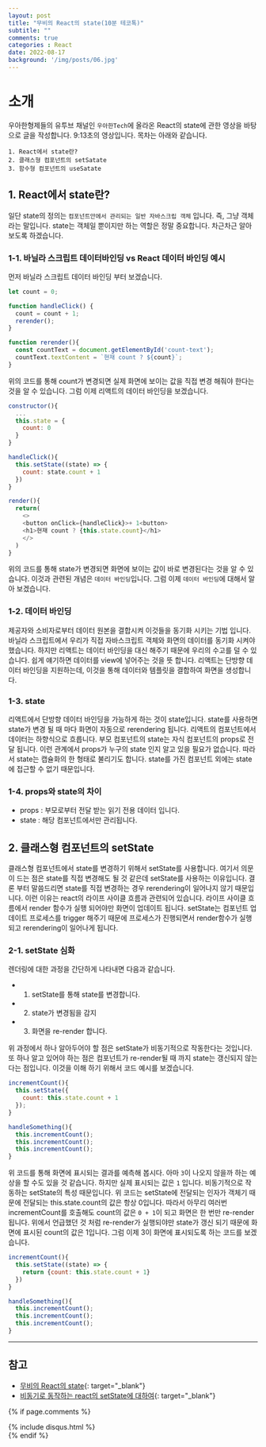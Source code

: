 ```yaml
---
layout: post
title: "무비의 React의 state(10분 테코톡)"
subtitle: ""
comments: true
categories : React
date: 2022-08-17
background: '/img/posts/06.jpg'
---
```


# 소개
우아한형제들의 유투브 채널인 `우아한Tech`에 올라온 React의 state에 관한 영상을 바탕으로 글을 작성합니다.
9:13초의 영상입니다.
목차는 아래와 같습니다.
```
1. React에서 state란?
2. 클래스형 컴포넌트의 setSatate
3. 함수형 컴포넌트의 useSatate
```

## 1. React에서 state란?
일단 state의 정의는 `컴포넌트안에서 관리되는 일반 자바스크립 객체` 입니다.
즉, 그냥 객체라는 말입니다.
state는 객체일 뿐이지만 하는 역할은 정말 중요합니다.
차근차근 알아보도록 하겠습니다.

### 1-1. 바닐라 스크립트 데이터바인딩 vs React 데이터 바인딩 예시
먼저 바닐라 스크립트 데이터 바인딩 부터 보겠습니다.
```javascript
let count = 0;

function handleClick() {
  count = count + 1;
  rerender();
}

function rerender(){
  const countText = document.getElementById('count-text');
  countText.textContent = `현재 count ? ${count}`;
}
```
위의 코드를 통해 count가 변경되면 실제 화면에 보이는 값을 직접 변경 해줘야 한다는 것을 알 수 있습니다.
그럼 이제 리액트의 데이터 바인딩을 보겠습니다.
<br/>
```javascript
constructor(){
  ...
  this.state = {
    count: 0
  }
}

handleClick(){
  this.setState((state) => {
    count: state.count + 1
  })
}

render(){
  return(
    <>
    <button onClick={handleClick}>+ 1<button>
    <h1>현재 count ? {this.state.count}</h1>
    </>
  )
}
```
위의 코드를 통해 state가 변경되면 화면에 보이는 값이 바로 변경된다는 것을 알 수 있습니다.
이것과 관련된 개념은 `데이터 바인딩`입니다.
그럼 이제 `데이터 바인딩`에 대해서 알아 보겠습니다.

### 1-2. 데이터 바인딩
제공자와 소비자로부터 데이터 원본을 결합시켜 이것들을 동기화 시키는 기법 입니다.
바닐라 스크립트에서 우리가 직접 자바스크립트 객체와 화면의 데이터를 동기화 시켜야 했습니다.
하지만 리액트는 데이터 바인딩을 대신 해주기 때문에 우리의 수고를 덜 수 있습니다.
쉽게 얘기하면 데이터를 view에 넣어주는 것을 뜻 합니다.
리액트는 단방향 데이터 바인딩을 지원하는데, 이것을 통해 데이터와 템플릿을 결합하여 화면을 생성합니다.

### 1-3. state
리액트에서 단방향 데이터 바인딩을 가능하게 하는 것이 state입니다.
state를 사용하면 state가 변경 될 때 마다 화면이 자동으로 rerendering 됩니다.
리액트의 컴포넌트에서 데이터는 하향식으로 흐릅니다.
부모 컴포넌트의 state는 자식 컴포넌트의 props로 전달 됩니다.
이런 관계에서 props가 누구의 state 인지 알고 있을 필요가 없습니다.
따라서 state는 캡슐화의 한 형태로 불리기도 합니다.
state를 가진 컴포넌트 외에는 state에 접근할 수 없기 때문입니다.

### 1-4. props와 state의 차이
- props : 부모로부터 전달 받는 읽기 전용 데이터 입니다.
- state : 해당 컴포넌트에서만 관리됩니다.

## 2. 클래스형 컴포넌트의 setState
클래스형 컴포넌트에서 state를 변경하기 위해서 setState를 사용합니다.
여기서 의문이 드는 점은 state를 직접 변경해도 될 것 같은데 setState를 사용하는 이유입니다.
결론 부터 말씀드리면 state를 직접 변경하는 경우 rerendering이 일어나지 않기 때문입니다.
이런 이유는 react의 라이프 사이클 흐름과 관련되어 있습니다.
라이프 사이클 흐름에서 render 함수가 실행 되어야만 화면이 업데이트 됩니다.
setState는 컴포넌트 업데이트 프로세스를 trigger 해주기 때문에 프로세스가 진행되면서 render함수가 실행되고 rerendering이 일어나게 됩니다.

### 2-1. setState 심화
렌더링에 대한 과정을 간단하게 나타내면 다음과 같습니다.
- 1. setState를 통해 state를 변경합니다.
- 2. state가 변경됨을 감지
- 3. 화면을 re-render 합니다.

위 과정에서 하나 알아두어야 할 점은 setState가 비동기적으로 작동한다는 것입니다.
또 하나 알고 있어야 하는 점은 컴포넌트가 re-render될 때 까지 state는 갱신되지 않는 다는 점입니다.
이것을 이해 하기 위해서 코드 예시를 보겠습니다.
```javascript
incrementCount(){
  this.setState({
    count: this.state.count + 1
  });
}

handleSomething(){
  this.incrementCount();
  this.incrementCount();
  this.incrementCount();
}
```
위 코드를 통해 화면에 표시되는 결과를 예측해 봅시다.
아마 `3`이 나오지 않을까 하는 예상을 할 수도 있을 것 같습니다.
하지만 실제 표시되는 값은 `1` 입니다.
비동기적으로 작동하는 setState의 특성 때문입니다.
위 코드는 setState에 전달되는 인자가 객체기 때문에 전달되는 this.state.count의 값은 항상 0입니다.
따라서 아무리 여러번 incrementCount를 호출해도 count의 값은 `0 + 1`이 되고 화면은 한 번만 re-render 됩니다.
위에서 언급했던 것 처럼 re-render가 실행되야만 state가 갱신 되기 때문에 화면에 표시된 count의 값은 1입니다.
그럼 이제 3이 화면에 표시되도록 하는 코드를 보겠습니다.

```javascript
incrementCount(){
  this.setState((state) => {
    return {count: this.state.count + 1}
  })
}

handleSomething(){
  this.incrementCount();
  this.incrementCount();
  this.incrementCount();
}
```







---
## 참고
- [무비의 React의 state](https://m.youtube.com/watch?v=NpTizz_qgtA){: target="_blank"}
- [비동기로 동작하는 react의 setState에 대하여](https://velog.io/@kym123123/%EB%B9%84%EB%8F%99%EA%B8%B0%EB%A1%9C-%EB%8F%99%EC%9E%91%ED%95%98%EB%8A%94-react%EC%9D%98-setState%EC%97%90-%EB%8C%80%ED%95%98%EC%97%AC){: target="_blank"}


{% if page.comments %}
<div id="post-disqus" class="container">
{% include disqus.html %}
</div>
{% endif %}
